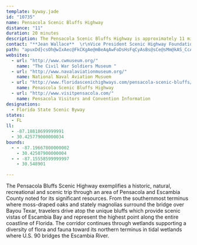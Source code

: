 ```yaml
---
template: byway.jade
id: "10735"
name: Pensacola Scenic Bluffs Highway
distance: "11"
duration: 20 minutes
description: The Pensacola Scenic Bluffs Highway is approximately 11 miles along U.S. Highway 90 from the Bayou Texar Bridge to the U.S. Highway 90 Bridge over Escambia River.
contact: "**Jean Wallace**  \r\nVice President Scenic Highway Foundation  \r\n[Send Email](mailto:hyerpointehouse@cox.net)  \r\n850-438-5855  \r\n720 Bayou Boulevard  \r\nPensacola, Florida, 32503  \r\n[Pensacola Website](http://pensacolascenicbluffs.org/)"
path: "apuxDd}csOh@wIxAec@FkCKgAe@mBeAqAwFoDsHsFqCyAsBs@sCe@sMm@kAS_CcAgCgCy@g@mB}@cASsAGqCFmId@{H?e\\qA}Eg@cF_AcYgH_DaAmDyAqZgPeCmB}D{EmBeBkPsK{FcCmGwByHyBsKeCwC[sCDeBXwf@fKyCd@gCFiBEiDa@wYgKoCyAoBkAaBgBsMuQsByBgCsA}Ae@eAQkCEcBNy@R{CjAwB|A}JlLiAbAcDrBuDlAeE`@c]~@qAJ{C~@eY|QqDrA_Db@a\\\\mCh@wCnAyAdAcBpBqBfEcHzU_Pbn@kB`FyAfDoPtZwBnCgb@vXww@xg@eGxAeE?qMgDsTyC"
websites: 
  - url: "http://www.cwmuseum.org/"
    name: "The Civil War Soldiers Museum "
  - url: "http://www.navalaviationmuseum.org/"
    name: National Naval Aviation Musuem
  - url: "http://www.floridascenichighways.com/pensacola-scenic-bluffs/"
    name: Penascola Scenic Bluffs Highway
  - url: "http://www.visitpensacola.com/"
    name: Pensacola Visitors and Convention Information
designations: 
  - Florida State Scenic Byway
states: 
  - FL
ll: 
  - -87.18818699999991
  - 30.425779000000034
bounds: 
  - - -87.19667800000002
    - 30.42507900000004
  - - -87.15558599999997
    - 30.548901

---
```


The Pensacola Bluffs Scenic Highway exemplifies a historic, natural, recreational and scenic trip through an area of Pensacola and Escambia County noted for its significant resources. From the southernmost terminus where moss-draped oaks and stately magnolias surround the bridge over Bayou Texar, travelers drive atop the unique bluffs which provide scenic vistas of Escambia Bay and represent the highest point along the entire coastline of Florida.  The corridor continues through wetlands supporting a diversity of flora and fauna toward its northern terminus in tidal wetlands where U.S. 90 bridges the Escambia River.  